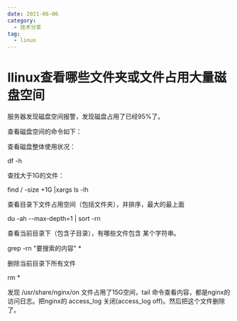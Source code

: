 ```yaml
---
date: 2021-06-06
category:
  - 技术分享
tag:
  - linux
---
```


# llinux查看哪些文件夹或文件占用大量磁盘空间

服务器发现磁盘空间报警，发现磁盘占用了已经95%了。

查看磁盘空间的命令如下：

查看磁盘整体使用状况：

df -h



查找大于1G的文件：

find / -size +1G |xargs ls -lh



查看目录下文件占用空间（包括文件夹），并排序，最大的最上面

du -ah --max-depth=1 | sort -rn



查看当前目录下（包含子目录），有哪些文件包含 某个字符串。

grep -rn "要搜索的内容" *



删除当前目录下所有文件

rm *



发现 /usr/share/nginx/on 文件占用了15G空间，tail 命令查看内容，都是nginx的访问日志。把nginx的 access_log 关闭(access_log off)。然后把这个文件删除了。

